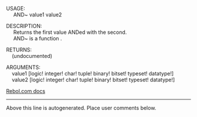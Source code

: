 USAGE:  
&nbsp;&nbsp;&nbsp;&nbsp;&nbsp;AND~&nbsp;value1&nbsp;value2&nbsp;  
  
DESCRIPTION:  
&nbsp;&nbsp;&nbsp;&nbsp;&nbsp;Returns&nbsp;the&nbsp;first&nbsp;value&nbsp;ANDed&nbsp;with&nbsp;the&nbsp;second.  
&nbsp;&nbsp;&nbsp;&nbsp;&nbsp;AND~&nbsp;is&nbsp;a&nbsp;function&nbsp;.  
  
RETURNS:  
&nbsp;&nbsp;&nbsp;&nbsp;(undocumented)  
  
ARGUMENTS:  
&nbsp;&nbsp;&nbsp;&nbsp;value1&nbsp;[logic!&nbsp;integer!&nbsp;char!&nbsp;tuple!&nbsp;binary!&nbsp;bitset!&nbsp;typeset!&nbsp;datatype!]  
&nbsp;&nbsp;&nbsp;&nbsp;value2&nbsp;[logic!&nbsp;integer!&nbsp;char!&nbsp;tuple!&nbsp;binary!&nbsp;bitset!&nbsp;typeset!&nbsp;datatype!]  

[Rebol.com docs](http://www.rebol.com/r3/docs/functions/and~.html)
___
Above this line is autogenerated. Place user comments below.